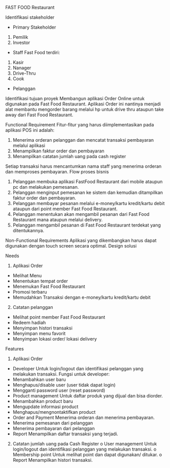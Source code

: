 FAST FOOD Restaurant

Identifikasi stakeholder
* Primary Stakeholder
1. Pemilik
2. Investor
* Staff  Fast Food terdiri:
1. Kasir
2. Nanager
3. Drive-Thru
4. Cook
* Pelanggan 

Identifikasi tujuan proyek
Membangun aplikasi Order Online untuk digunakan pada Fast Food Restaurant. Aplikasi Order ini nantinya menjadi alat membantu mengorder barang melalui hp untuk drive thru ataupun take away dari Fast Food Restaurant.

Functional Requirement
Fitur-fitur yang harus diimplementasikan pada aplikasi POS ini adalah:
1. Menerima orderan pelanggan dan mencatat transaksi pembayaran melalui aplikasi
2. Menampilkan faktur order dan pembayaran
3. Menampilkan catatan jumlah uang pada cash register

Setiap transaksi harus mencantumkan nama staff yang menerima orderan dan memproses pembayaran.
Flow proses bisnis
1. Pelanggan membuka aplikasi FastFood Restaurant dari mobile ataupun pc dan melakukan pemesanan.
2. Pelanggan menginput pemesanan ke sistem dan kemudian ditampilkan faktur order dan pembayaran.
3. Pelanggan membayar pesanan melalui e-money/kartu kredit/kartu debit ataupun dari point member Fast Food Restaurant.
4. Pelanggan menentukan akan mengambil pesanan dari Fast Food Restaurant mana ataupun melalui delivery.
5. Pelanggan mengambil pesanan di Fast Food Restaurant terdekat yang ditentukannya.

Non-Functional Requirements
Aplikasi yang dikembangkan harus dapat digunakan dengan touch screen secara optimal.
Design solusi

Needs
1. Aplikasi Order
* Melihat Menu
* Menentukan tempat order
* Menemukan Fast Food Restaurant
* Promosi terbaru
* Memudahkan Transaksi dengan e-money/kartu kredit/kartu debit
2. Catatan pelanggan
* Melihat point member Fast Food Restaurant
* Redeem hadiah
* Menyimpan histori transaksi
* Menyimpan menu favorit
* Menyimpan lokasi order/ lokasi delivery

Features
1. Aplikasi Order
* Developer
Untuk login/logout dan identifikasi pelanggan yang melakukan transaksi.
Fungsi untuk developer:
* Menambahkan user baru
* Menghapus/disable user (user tidak dapat login)
* Mengganti password user (reset password)
* Product management
Untuk daftar produk yang dijual dan bisa diorder.
* Menambahkan product baru
* Mengupdate informasi product
* Menghapus/mengnontaktifkan product
* Order and Payment
Menerima orderan dan menerima pembayaran.
* Menerima pemesanan dari pelanggan
* Menerima pembayaran dari pelanggan
* Report
Menampilkan daftar transaksi yang terjadi.

2.	Catatan jumlah uang pada Cash Register
o	User management
Untuk login/logout dan identifikasi pelanggan yang melakukan transaksi.
o	Membership point
Untuk melihat point dan dapat digunakan/ ditukar.
o	Report
Menampilkan histori transaksi.
